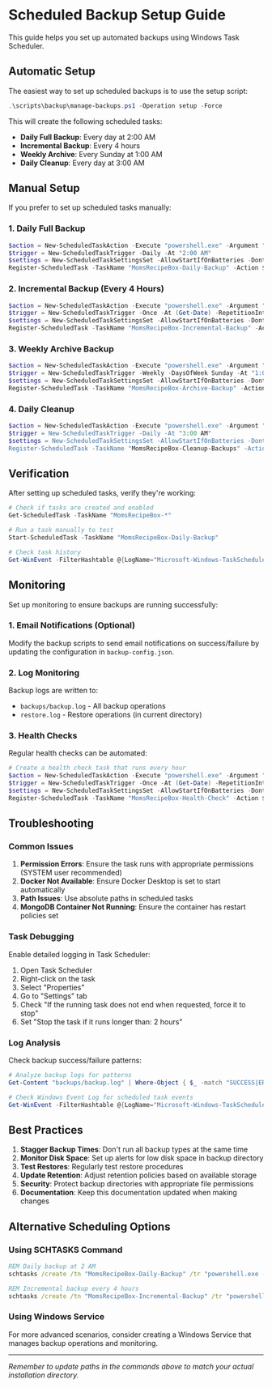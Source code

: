 # Scheduled Backup Setup Guide

This guide helps you set up automated backups using Windows Task Scheduler.

## Automatic Setup

The easiest way to set up scheduled backups is to use the setup script:

```powershell
.\scripts\backup\manage-backups.ps1 -Operation setup -Force
```

This will create the following scheduled tasks:
- **Daily Full Backup**: Every day at 2:00 AM
- **Incremental Backup**: Every 4 hours
- **Weekly Archive**: Every Sunday at 1:00 AM
- **Daily Cleanup**: Every day at 3:00 AM

## Manual Setup

If you prefer to set up scheduled tasks manually:

### 1. Daily Full Backup

```powershell
$action = New-ScheduledTaskAction -Execute "powershell.exe" -Argument "-File `"C:\Path\To\MomsRecipeBox\scripts\backup\backup-mongodb.ps1`" -Type full" -WorkingDirectory "C:\Path\To\MomsRecipeBox"
$trigger = New-ScheduledTaskTrigger -Daily -At "2:00 AM"
$settings = New-ScheduledTaskSettingsSet -AllowStartIfOnBatteries -DontStopIfGoingOnBatteries -StartWhenAvailable
Register-ScheduledTask -TaskName "MomsRecipeBox-Daily-Backup" -Action $action -Trigger $trigger -Settings $settings -Description "Daily full backup of Mom's Recipe Box database" -User "SYSTEM"
```

### 2. Incremental Backup (Every 4 Hours)

```powershell
$action = New-ScheduledTaskAction -Execute "powershell.exe" -Argument "-File `"C:\Path\To\MomsRecipeBox\scripts\backup\backup-mongodb.ps1`" -Type incremental" -WorkingDirectory "C:\Path\To\MomsRecipeBox"
$trigger = New-ScheduledTaskTrigger -Once -At (Get-Date) -RepetitionInterval (New-TimeSpan -Hours 4) -RepetitionDuration (New-TimeSpan -Days 365)
$settings = New-ScheduledTaskSettingsSet -AllowStartIfOnBatteries -DontStopIfGoingOnBatteries -StartWhenAvailable
Register-ScheduledTask -TaskName "MomsRecipeBox-Incremental-Backup" -Action $action -Trigger $trigger -Settings $settings -Description "Incremental backup of Mom's Recipe Box database every 4 hours" -User "SYSTEM"
```

### 3. Weekly Archive Backup

```powershell
$action = New-ScheduledTaskAction -Execute "powershell.exe" -Argument "-File `"C:\Path\To\MomsRecipeBox\scripts\backup\backup-mongodb.ps1`" -Type archive" -WorkingDirectory "C:\Path\To\MomsRecipeBox"
$trigger = New-ScheduledTaskTrigger -Weekly -DaysOfWeek Sunday -At "1:00 AM"
$settings = New-ScheduledTaskSettingsSet -AllowStartIfOnBatteries -DontStopIfGoingOnBatteries -StartWhenAvailable
Register-ScheduledTask -TaskName "MomsRecipeBox-Archive-Backup" -Action $action -Trigger $trigger -Settings $settings -Description "Weekly archive backup of Mom's Recipe Box database" -User "SYSTEM"
```

### 4. Daily Cleanup

```powershell
$action = New-ScheduledTaskAction -Execute "powershell.exe" -Argument "-File `"C:\Path\To\MomsRecipeBox\scripts\backup\cleanup-backups.ps1`" -WorkingDirectory "C:\Path\To\MomsRecipeBox"
$trigger = New-ScheduledTaskTrigger -Daily -At "3:00 AM"
$settings = New-ScheduledTaskSettingsSet -AllowStartIfOnBatteries -DontStopIfGoingOnBatteries -StartWhenAvailable
Register-ScheduledTask -TaskName "MomsRecipeBox-Cleanup-Backups" -Action $action -Trigger $trigger -Settings $settings -Description "Daily cleanup of old Mom's Recipe Box backups" -User "SYSTEM"
```

## Verification

After setting up scheduled tasks, verify they're working:

```powershell
# Check if tasks are created and enabled
Get-ScheduledTask -TaskName "MomsRecipeBox-*"

# Run a task manually to test
Start-ScheduledTask -TaskName "MomsRecipeBox-Daily-Backup"

# Check task history
Get-WinEvent -FilterHashtable @{LogName="Microsoft-Windows-TaskScheduler/Operational"; ID=200,201} | Where-Object {$_.Message -match "MomsRecipeBox"} | Select-Object TimeCreated, LevelDisplayName, Message
```

## Monitoring

Set up monitoring to ensure backups are running successfully:

### 1. Email Notifications (Optional)

Modify the backup scripts to send email notifications on success/failure by updating the configuration in `backup-config.json`.

### 2. Log Monitoring

Backup logs are written to:
- `backups/backup.log` - All backup operations
- `restore.log` - Restore operations (in current directory)

### 3. Health Checks

Regular health checks can be automated:

```powershell
# Create a health check task that runs every hour
$action = New-ScheduledTaskAction -Execute "powershell.exe" -Argument "-File `"C:\Path\To\MomsRecipeBox\scripts\backup\verify-backup.ps1`" -CheckLast 1" -WorkingDirectory "C:\Path\To\MomsRecipeBox"
$trigger = New-ScheduledTaskTrigger -Once -At (Get-Date) -RepetitionInterval (New-TimeSpan -Hours 1) -RepetitionDuration (New-TimeSpan -Days 365)
$settings = New-ScheduledTaskSettingsSet -AllowStartIfOnBatteries -DontStopIfGoingOnBatteries -StartWhenAvailable
Register-ScheduledTask -TaskName "MomsRecipeBox-Health-Check" -Action $action -Trigger $trigger -Settings $settings -Description "Hourly health check of Mom's Recipe Box backups" -User "SYSTEM"
```

## Troubleshooting

### Common Issues

1. **Permission Errors**: Ensure the task runs with appropriate permissions (SYSTEM user recommended)
2. **Docker Not Available**: Ensure Docker Desktop is set to start automatically
3. **Path Issues**: Use absolute paths in scheduled tasks
4. **MongoDB Container Not Running**: Ensure the container has restart policies set

### Task Debugging

Enable detailed logging in Task Scheduler:
1. Open Task Scheduler
2. Right-click on the task
3. Select "Properties"
4. Go to "Settings" tab
5. Check "If the running task does not end when requested, force it to stop"
6. Set "Stop the task if it runs longer than: 2 hours"

### Log Analysis

Check backup success/failure patterns:

```powershell
# Analyze backup logs for patterns
Get-Content "backups/backup.log" | Where-Object { $_ -match "SUCCESS|ERROR" } | Select-Object -Last 20

# Check Windows Event Log for scheduled task events
Get-WinEvent -FilterHashtable @{LogName="Microsoft-Windows-TaskScheduler/Operational"} | Where-Object {$_.Message -match "MomsRecipeBox"} | Select-Object TimeCreated, LevelDisplayName, Message | Sort-Object TimeCreated -Descending | Select-Object -First 10
```

## Best Practices

1. **Stagger Backup Times**: Don't run all backup types at the same time
2. **Monitor Disk Space**: Set up alerts for low disk space in backup directory
3. **Test Restores**: Regularly test restore procedures
4. **Update Retention**: Adjust retention policies based on available storage
5. **Security**: Protect backup directories with appropriate file permissions
6. **Documentation**: Keep this documentation updated when making changes

## Alternative Scheduling Options

### Using SCHTASKS Command

```cmd
REM Daily backup at 2 AM
schtasks /create /tn "MomsRecipeBox-Daily-Backup" /tr "powershell.exe -File \"C:\Path\To\backup-mongodb.ps1\" -Type full" /sc daily /st 02:00 /ru SYSTEM

REM Incremental backup every 4 hours
schtasks /create /tn "MomsRecipeBox-Incremental-Backup" /tr "powershell.exe -File \"C:\Path\To\backup-mongodb.ps1\" -Type incremental" /sc hourly /mo 4 /ru SYSTEM
```

### Using Windows Service

For more advanced scenarios, consider creating a Windows Service that manages backup operations and monitoring.

---

*Remember to update paths in the commands above to match your actual installation directory.*
